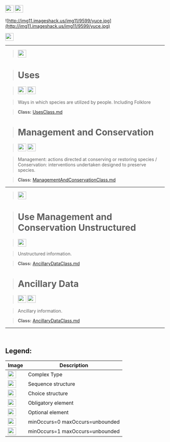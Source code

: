 <img src='http://imageshack.us/a/img16/5397/multipleg.jpg' width='26' height='24' /> <img src='http://img266.imageshack.us/img266/2791/choice.jpg' width='26' height='24' />

![http://img11.imageshack.us/img11/9599/yuce.jpg](http://img11.imageshack.us/img11/9599/yuce.jpg)



<img src='http://img266.imageshack.us/img266/2791/choice.jpg' width='26' height='24' />

---

> <img src='http://img6.imageshack.us/img6/1315/sequencej.jpg' width='26' height='24' />

> # Uses #

> <img src='http://img585.imageshack.us/img585/4808/optional.jpg' width='26' height='24' /> <img src='http://imageshack.us/a/img16/5397/multipleg.jpg' width='26' height='24' />

> Ways in which species are utilized by people. Including Folklore

> <b>Class:</b> [UsesClass.md](../wiki/UsesClass.md)

> # Management and Conservation #

> <img src='http://img585.imageshack.us/img585/4808/optional.jpg' width='26' height='24' /> <img src='http://imageshack.us/a/img16/5397/multipleg.jpg' width='26' height='24' />

> Management: actions directed at conserving or restoring species / Conservation: interventions undertaken designed to preserve species.

> <b>Class:</b> [ManagementAndConservationClass.md](../wiki/ManagementAndConservationClass.md)


---


> <img src='http://img6.imageshack.us/img6/1315/sequencej.jpg' width='26' height='24' />

> # Use Management and Conservation Unstructured #

> <img src='http://img52.imageshack.us/img52/2777/elementkw.jpg' width='26' height='24' />

> Unstructured information.

> <b>Class:</b> [AncillaryDataClass.md](../wiki/AncillaryDataClass.md)

> # Ancillary Data #

> <img src='http://imageshack.us/a/img16/5397/multipleg.jpg' width='26' height='24' /> <img src='http://img19.imageshack.us/img19/4356/infinitol.jpg' width='26' height='24' />

> Ancillary information.

> <b>Class:</b> [AncillaryDataClass.md](../wiki/AncillaryDataClass.md)


---

<br>
<h2><b>Legend:</b></h2>

<table><thead><th>Image</th><th>Description</th></thead><tbody>
<tr><td><img src='http://imageshack.us/a/img16/5397/multipleg.jpg' width='26' height='24' /></td><td>Complex Type</td></tr>
<tr><td><img src='http://img6.imageshack.us/img6/1315/sequencej.jpg' width='26' height='24' /></td><td>Sequence structure</td></tr>
<tr><td><img src='http://img266.imageshack.us/img266/2791/choice.jpg' width='26' height='24' /></td><td>Choice structure</td></tr>
<tr><td><img src='http://img52.imageshack.us/img52/2777/elementkw.jpg' width='26' height='24' /></td><td>Obligatory element</td></tr>
<tr><td><img src='http://img585.imageshack.us/img585/4808/optional.jpg' width='26' height='24' /></td><td>Optional element</td></tr>
<tr><td><img src='http://img19.imageshack.us/img19/4356/infinitol.jpg' width='26' height='24' /></td><td>minOccurs=0 maxOccurs=unbounded</td></tr>
<tr><td><img src='http://img198.imageshack.us/img198/6134/unoinfinito.jpg' width='26' height='24' /></td><td>minOccurs=1 maxOccurs=unbounded</td></tr>
